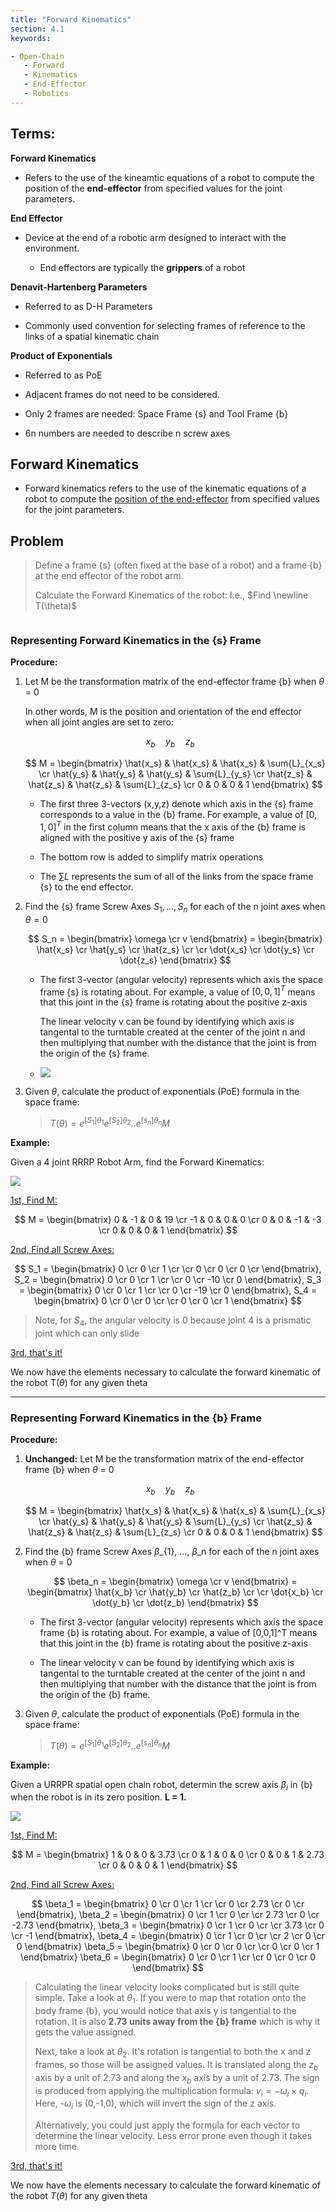 ```yaml
---
title: "Forward Kinematics"
section: 4.1
keywords:

- Open-Chain
   - Forward
   - Kinematics
   - End-Effector
   - Robotics
---
```


## Terms:

**Forward Kinematics**

- Refers to the use of the kineamtic equations of a robot to compute the position of the **end-effector** from specified values for the joint parameters. 

**End Effector**

- Device at the end of a robotic arm designed to interact with the environment.
  
  - End effectors are typically the **grippers** of a robot

**Denavit-Hartenberg Parameters**

- Referred to as D-H Parameters

- Commonly used convention for selecting frames of reference to the links of a spatial kinematic chain

**Product of Exponentials**

- Referred to as PoE

- Adjacent frames do not need to be considered.

- Only 2 frames are needed: Space Frame {s} and Tool Frame {b}

- 6n numbers are needed to describe n screw axes

## Forward Kinematics

- Forward kinematics refers to the use of the kinematic equations of a robot to compute the <u>position of the end-effector</u> from specified values for the joint parameters.

## Problem

> Define a frame {s} (often fixed at the base of a robot) and a frame {b} at the end effector of the robot arm.
> 
> Calculate the Forward Kinematics of the robot: I.e., 
> $Find \newline T(\theta)$

<img title="" src="https://raw.githubusercontent.com/CSharpRon/Notes/master/images/2020-06-02-13-40-38-image.png" alt="" data-align="center">

### Representing Forward Kinematics in the {s} Frame

**Procedure:**

1. Let M be the transformation matrix of the end-effector frame {b} when $\theta$ = 0
   
   In other words, M is the position and orientation of the end effector when all joint angles are set to zero:
   
   $$
   x_b\quad y_b\quad z_b\quad
   $$
   
   $$
   M = 
\begin{bmatrix}
\hat{x_s} & \hat{x_s} & \hat{x_s} & \sum{L}_{x_s} \cr
\hat{y_s} & \hat{y_s} & \hat{y_s} & \sum{L}_{y_s} \cr
\hat{z_s} & \hat{z_s} & \hat{z_s} & \sum{L}_{z_s} \cr
0 & 0 & 0 & 1
\end{bmatrix}
   $$
   
   - The first three 3-vectors (x,y,z) denote which axis in the {s} frame corresponds to a value in the {b} frame. For example, a value of $[0, 1, 0]^T$ in the first column means that the x axis of the {b} frame is aligned with the positive y axis of the {s} frame
   
   - The bottom row is added to simplify matrix operations
   
   - The $\sum{L}$ represents the sum of all of the links from the space frame {s} to the end effector.

2. Find the {s} frame Screw Axes $S_{1}, ..., S_n$ for each of the n joint axes when $\theta = 0$ 
   
   $$
   S_n = 
\begin{bmatrix}
\omega \cr
v
\end{bmatrix}
= 
\begin{bmatrix}
\hat{x_s} \cr
\hat{y_s} \cr
\hat{z_s} \cr \cr
\dot{x_s} \cr
\dot{y_s} \cr
\dot{z_s}
\end{bmatrix}
   $$
   
   - The first 3-vector (angular velocity) represents which axis the space frame {s} is rotating about. For example, a value of $[0,0,1]^T$ means that this joint in the {s} frame is rotating about the positive z-axis
     
     The linear velocity v can be found by identifying which axis is tangental to the turntable created at the center of the joint n and then multiplying that number with the distance that the joint is from the origin of the {s} frame. 
   
   - ![](https://raw.githubusercontent.com/CSharpRon/Notes/master/images/linear-velocity.jpg)

3. Given $\theta$, calculate the product of exponentials (PoE) formula in the space frame:
   
   > $T(\theta) = e^{[S_1]\theta_1}e^{[S_2]\theta_2}..e^{[s_n]\theta_n}M$

**Example:**

Given a 4 joint RRRP Robot Arm, find the Forward Kinematics:

![](x-special/nautilus-clipboard%20copy%20file:///home/ronald/.var/app/com.github.marktext.marktext/config/marktext/images/4RRRP.png)

<u>1st, Find M:</u>

$$
M = 
\begin{bmatrix}
    0 & -1 & 0 & 19 \cr
    -1 & 0 & 0 & 0 \cr
    0 & 0 & -1 & -3 \cr
    0 & 0 & 0 & 1
\end{bmatrix}
$$

<u>2nd, Find all Screw Axes:</u>

$$
S_1 = 
\begin{bmatrix}
    0 \cr
    0 \cr
    1 \cr \cr
    0 \cr
    0 \cr
    0 \cr
\end{bmatrix}, 
S_2 = 
\begin{bmatrix}
    0 \cr 0 \cr 1 \cr \cr
    0 \cr -10 \cr 0 
\end{bmatrix},
S_3 = 
\begin{bmatrix}
    0 \cr 0 \cr 1 \cr \cr
    0 \cr -19 \cr 0
\end{bmatrix},
S_4 = 
\begin{bmatrix}
    0 \cr 0 \cr 0 \cr \cr 
    0 \cr 0 \cr 1
\end{bmatrix}
$$

> Note, for $S_4$, the angular velocity is 0 because joint 4 is a prismatic joint which can only slide

<u>3rd, that's it!</u>

We now have the elements necessary to calculate the forward kinematic of the robot T($\theta$) for any given theta

---

### Representing Forward Kinematics in the {b} Frame

**Procedure:**

1. **Unchanged:** Let M be the transformation matrix of the end-effector frame {b} when $\theta$ = 0
   
   $$
   x_b\quad y_b\quad z_b\quad
   $$
   
   $$
   M = 
\begin{bmatrix}
\hat{x_s} & \hat{x_s} & \hat{x_s} & \sum{L}_{x_s} \cr
\hat{y_s} & \hat{y_s} & \hat{y_s} & \sum{L}_{y_s} \cr
\hat{z_s} & \hat{z_s} & \hat{z_s} & \sum{L}_{z_s} \cr
0 & 0 & 0 & 1
\end{bmatrix}
   $$

2. Find the {b} frame Screw Axes $\beta$_{1}, ..., $\beta$_n for each of the n joint axes when $\theta$ = 0
   
   $$
   \beta_n = 
\begin{bmatrix}
\omega \cr
v
\end{bmatrix}
= 
\begin{bmatrix}
\hat{x_b} \cr
\hat{y_b} \cr
\hat{z_b} \cr \cr
\dot{x_b} \cr
\dot{y_b} \cr
\dot{z_b}
\end{bmatrix}
   $$
   
   - The first 3-vector (angular velocity) represents which axis the space frame {b} is rotating about. For example, a value of [0,0,1]^T means that this joint in the {b} frame is rotating about the positive z-axis
   
   - The linear velocity v can be found by identifying which axis is tangental to the turntable created at the center of the joint n and then multiplying that number with the distance that the joint is from the origin of the {b} frame.

3. Given $\theta$, calculate the product of exponentials (PoE) formula in the space frame:
   
   > $T(\theta) = e^{[S_1]\theta_1}e^{[S_2]\theta_2}..e^{[s_n]\theta_n}M$

**Example:**

Given a URRPR spatial open chain robot, determin the screw axis $\beta_i$ in {b} when the robot is in its zero position. **L = 1.**

![](https://raw.githubusercontent.com/CSharpRon/Notes/images/modern-robotics/URRPR.png)

<u>1st, Find M:</u>

$$
M = 
\begin{bmatrix}
    1 & 0 & 0 & 3.73 \cr
    0 & 1 & 0 & 0 \cr
    0 & 0 & 1 & 2.73 \cr
    0 & 0 & 0 & 1
\end{bmatrix}
$$

<u>2nd, Find all Screw Axes:</u>

$$
\beta_1 = 
\begin{bmatrix}
    0 \cr 0 \cr 1 \cr \cr
    0 \cr 2.73 \cr 0 \cr
\end{bmatrix}, 
\beta_2 = 
\begin{bmatrix}
    0 \cr 1 \cr 0 \cr \cr
    2.73 \cr 0 \cr -2.73 
\end{bmatrix},
\beta_3 = 
\begin{bmatrix}
    0 \cr 1 \cr 0 \cr \cr
    3.73 \cr 0 \cr -1
\end{bmatrix},
\beta_4 = 
\begin{bmatrix}
    0 \cr 1 \cr 0 \cr \cr 
    2 \cr 0 \cr 0
\end{bmatrix}
\beta_5 = 
\begin{bmatrix}
    0 \cr 0 \cr 0 \cr \cr 
    0 \cr 0 \cr 1
\end{bmatrix}
\beta_6 = 
\begin{bmatrix}
    0 \cr 0 \cr 1 \cr \cr 
    0 \cr 0 \cr 0
\end{bmatrix}
$$

> Calculating the linear velocity looks complicated but is still quite simple. Take a look at $\theta_1$. If you were to map that rotation onto the body frame {b}, you would notice that axis y is tangential to the rotation. It is also **2.73 units away from the {b} frame** which is why it gets the value assigned. 
> 
> Next, take a look at $\theta_2$. It's rotation is tangential to both the x and z frames, so those will be assigned values. It is translated along the $z_b$ axis by a unit of 2.73 and along the $x_b$ axis by a unit of 2.73. The sign is produced from applying the multiplication formula: $v_i = -\omega_i \times q_i$. Here, -$\omega_i$ is (0,-1,0), which will invert the sign of the z axis.
> 
> Alternatively, you could just apply the formula for each vector to determine the linear velocity. Less error prone even though it takes more time. 

<u>3rd, that's it!</u>

We now have the elements necessary to calculate the forward kinematic of the robot $T(\theta)$ for any given theta
